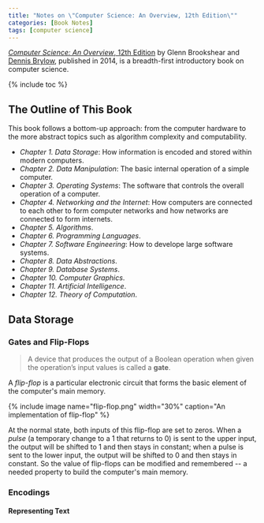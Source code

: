```yaml
---
title: "Notes on \"Computer Science: An Overview, 12th Edition\""
categories: [Book Notes]
tags: [computer science]
---
```


[*Computer Science: An Overview*, 12th Edition](https://www.pearson.com/us/higher-education/product/Brookshear-Computer-Science-An-Overview-12th-Edition/9780133760064.html) by Glenn Brookshear and [Dennis Brylow](http://www.mscs.mu.edu/~brylow/), published in 2014, is a breadth-first introductory book on computer science.

{% include toc %}

## The Outline of This Book

This book follows a bottom-up approach: from the computer hardware to the more abstract topics such as algorithm complexity and computability.

- *Chapter 1. Data Storage*: How information is encoded and stored within modern computers.
- *Chapter 2. Data Manipulation*: The basic internal operation of a simple computer.
- *Chapter 3. Operating Systems*: The software that controls the overall operation of a computer.
- *Chapter 4. Networking and the Internet*: How computers are connected to each other to form computer networks and how networks are connected to form internets.
- *Chapter 5. Algorithms*.
- *Chapter 6. Programming Languages*.
- *Chapter 7. Software Engineering*: How to develope large software systems.
- *Chapter 8. Data Abstractions*.
- *Chapter 9. Database Systems*.
- *Chapter 10. Computer Graphics*.
- *Chapter 11. Artificial Intelligence*.
- *Chapter 12. Theory of Computation*.

## Data Storage

### Gates and Flip­-Flops

> A device that produces the output of a Boolean operation when given the operation’s input values is called a **gate**.

A *flip-flop* is a particular electronic circuit that forms the basic element of the computer's main memory.

{% include image name="flip-flop.png" width="30%" caption="An implementation of flip-flop" %}

At the normal state, both inputs of this flip-flop are set to zeros. When a *pulse* (a temporary change to a 1 that returns to 0) is sent to the upper input, the output will be shifted to 1 and then stays in constant; when a pulse is sent to the lower input, the output will be shifted to 0 and then stays in constant. So the value of flip-flops can be modified and remembered -- a needed property to build the computer's main memory.

### Encodings

#### Representing Text

